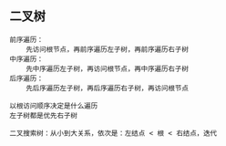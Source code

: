 
## 二叉树

    前序遍历：
        先访问根节点，再前序遍历左子树，再前序遍历右子树 
    中序遍历：
        先中序遍历左子树，再访问根节点，再中序遍历右子树 
    后序遍历：
        先后序遍历左子树，再后序遍历右子树，再访问根节点
    
    以根访问顺序决定是什么遍历
    左子树都是优先右子树    

    二叉搜索树：从小到大关系，依次是：左结点 < 根 < 右结点，迭代